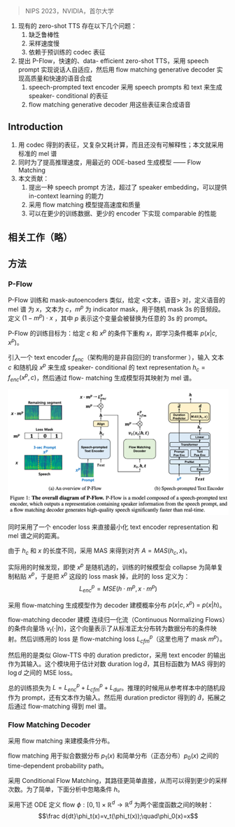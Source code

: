 > NIPS 2023，NVIDIA，首尔大学

1. 现有的 zero-shot TTS 存在以下几个问题：
	1. 缺乏鲁棒性
	2. 采样速度慢
	3. 依赖于预训练的 codec 表征
2. 提出 P-Flow，快速的、data- efficient zero-shot  TTS，采用 speech prompt 实现说话人自适应，然后用 flow matching generative decoder 实现高质量和快速的语音合成
	1. speech-prompted text encoder 采用 speech prompts 和 text 来生成speaker- conditional 的表征
	2. flow matching generative decoder 用这些表征来合成语音

## Introduction

1. 用 codec 得到的表征，又复杂又耗计算，而且还没有可解释性；本文就采用标准的 mel 谱
2. 同时为了提高推理速度，用最近的 ODE-based 生成模型 —— Flow Matching
3. 本文贡献：
	1. 提出一种 speech prompt 方法，超过了 speaker  embedding，可以提供 in-context learning 的能力
	2. 采用 flow matching 模型提高速度和质量
	3. 可以在更少的训练数据、更少的 encoder 下实现 comparable 的性能

## 相关工作（略）

## 方法

### P-Flow

P-Flow 训练和 mask-autoencoders 类似，给定 <文本，语音> 对，定义语音的 mel 谱 为 $x$，文本为 $c$，$m^p$  为 indicator mask，用于随机 mask 3s 的音频段。定义 $(1-m^p)\cdot x$ ，其中 $p$ 表示这个变量会被替换为任意的 3s 的 prompt。

P-Flow 的训练目标为：给定 $c$ 和 $x^p$ 的条件下重构 $x$，即学习条件概率 $p(x|c,x^p)$。

引入一个 text encoder $f_{enc}$（架构用的是非自回归的 transformer ），输入 文本 $c$ 和随机段 $x^p$ 来生成 speaker- conditional 的 text representation $h_{c}=f_{enc}(x^{p},c)$，然后通过 flow- matching 生成模型将其映射为 mel 谱。

![](image/Pasted%20image%2020231128211250.png)

同时采用了一个 encoder loss 来直接最小化 text encoder representation 和 mel 谱之间的距离。

由于 $h_c$ 和 $x$ 的长度不同，采用 MAS 来得到对齐 $A=MAS(h_{c},x)$。

实际用的时候发现，即使 $x^p$ 是随机选的，训练的时候模型会 collapse 为简单复制粘贴 $x^p$，于是把 $x^p$ 这段的 loss mask 掉，此时的 loss 定义为：
$$L_{enc}^p=MSE(h\cdot m^p,x\cdot m^p)$$

采用 flow-matching 生成模型作为 decoder 建模概率分布 $p(x|c,x^p)\:=\:p(x|h)$。

flow-matching decoder 建模 连续归一化流（Continuous Normalizing Flows）的条件向量场 $v_t(\cdot|h)$，这个向量表示了从标准正太分布转为数据分布的条件映射。然后训练用的 loss 是 flow-matching loss $L_{cfm}^{p}$（这里也用了 mask $m^p$）。

然后用的是类似 Glow-TTS 中的 duration predictor，采用 text encoder 的输出作为其输入。这个模块用于估计对数 duration $\log\widehat{d}$，其目标函数为 MAS 得到的 $\log d$ 之间的 MSE loss。

总的训练损失为 $L=L_{enc}^{p}+L_{cfm}^{p}+L_{dur}$。推理的时候用从参考样本中的随机段作为 prompt，还有文本作为输入。然后用 duration predictor 得到的 $\hat{d}$，拓展之后通过 flow-matching 得到 mel 谱。

### Flow Matching Decoder

采用 flow matching 来建模条件分布。

flow matching 用于拟合数据分布 $p_1(x)$ 和简单分布（正态分布）$p_0(x)$ 之间的time-dependent probability path。

采用 Conditional Flow Matching，其路径更简单直接，从而可以得到更少的采样次数。为了简单，下面分析中忽略条件 $h$。

采用下述 ODE 定义 flow $\phi:[0,1]\times\mathbb{R}^d\to\mathbb{R}^d$ 为两个密度函数之间的映射：
$$\frac d{dt}\phi_t(x)=v_t(\phi_t(x));\quad\phi_0(x)=x$$
